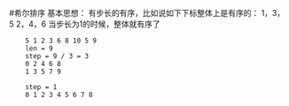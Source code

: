 #希尔排序
    基本思想：
        有步长的有序，比如说如下下标整体上是有序的：
            1，3，5
            2，4，6
        当步长为1的时候，整体就有序了
            
        5 1 2 3 6 8 10 5 9
        len = 9
        step = 9 / 3 = 3
        0 2 4 6 8
        1 3 5 7 9
        
        step = 1
        0 1 2 3 4 5 6 7 8